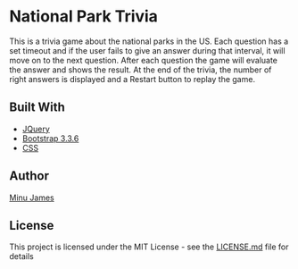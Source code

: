 # National Park Trivia
This is a trivia game about the national parks in the US. Each question has a set timeout and if the user fails to give an answer during that interval, it will move on to the next question. After each question the game will evaluate the answer and shows the result. At the end of the trivia, the number of right answers is displayed and a Restart button to replay the game.

## Built With
* [JQuery](https://jquery.com/)
* [Bootstrap 3.3.6](http://bootstrapdocs.com/v3.3.6/docs/)
* [CSS](https://www.w3schools.com/css/)

## Author
[Minu James](https://minujames.github.io/)

## License
This project is licensed under the MIT License - see the [LICENSE.md](LICENSE.md) file for details
